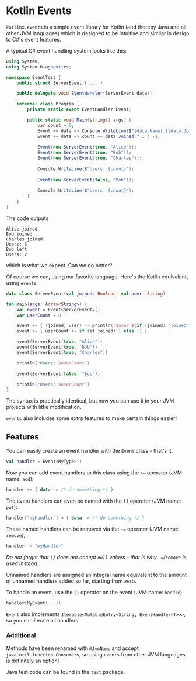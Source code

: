 # Kotlin Events

`kotlinx.events` is a simple event library for Kotlin (and thereby Java and all other JVM languages) which is designed
to be intuitive and similar in design to C#'s event features.

A typical C# event handling system looks like this:

```cs
using System;
using System.Diagnostics;

namespace EventTest {
    public struct ServerEvent { ... }

    public delegate void EventHandler(ServerEvent data);

    internal class Program {
        private static event EventHandler Event;

        public static void Main(string[] args) {
            var count = 0;
            Event += data => Console.WriteLine($"{data.Name} {(data.Joined ? "joined" : "left")}");
            Event += data => count += data.Joined ? 1 : -1;
            
            Event(new ServerEvent(true, "Alice"));
            Event(new ServerEvent(true, "Bob"));
            Event(new ServerEvent(true, "Charles"));
            
            Console.WriteLine($"Users: {count}");
            
            Event(new ServerEvent(false, "Bob"));
            
            Console.WriteLine($"Users: {count}");
        }
    }
}
```

The code outputs
```
Alice joined
Bob joined
Charles joined
Users: 3
Bob left
Users: 2
```
which is what we expect.
Can we do better?

Of course we can, using our favorite language. Here's the Kotlin equivalent, using `events`:

```kotlin
data class ServerEvent(val joined: Boolean, val user: String)

fun main(args: Array<String>) {
    val event = Event<ServerEvent>()
    var userCount = 0

    event += { (joined, user) -> println("$user ${if (joined) "joined" else "left"}") }
    event += { userCount += if (it.joined) 1 else -1 }

    event(ServerEvent(true, "Alice"))
    event(ServerEvent(true, "Bob"))
    event(ServerEvent(true, "Charles"))

    println("Users: $userCount")

    event(ServerEvent(false, "Bob"))

    println("Users: $userCount")
}
```

The syntax is practically identical, but now you can use it in your JVM projects with little modification.

`events` also includes some extra features to make certain things easier!

## Features

You can easily create an event handler with the `Event` class - that's it.

```kotlin
val handler = Event<MyType>()
```

Now you can add event handlers to this class using the `+=` operator (JVM name: `add`):

```kotlin
handler += { data -> /* do something */ }
```

The event handlers can even be named with the `[]` operator (JVM name: `put`):

```kotlin
handler["myHandler"] = { data -> /* do something */ }
```

These named handlers can be removed via the `-=` operator (JVM name: `remove`),

```kotlin
handler -= "myHandler"
```

*Do not forget that `[]` does not accept `null` values - that is why `-=`/`remove` is used instead.*

Unnamed handlers are assigned an integral name equivalent to the amount of unnamed handlers added so far, starting from
zero.

To handle an event, use the `()` operator on the event (JVM name: `handle`):

```kotlin
handler(MyEvent(...))
```

`Event` also implements `Iterable<MutableEntry<String, EventHandler<T>>>`, so you can iterate all handlers.

### Additional

Methods have been renamed with `@JvmName` and accept `java.util.function.Consumer`s, so using `events`
from other JVM languages is definitely an option!

Java test code can be found in the `test` package.
